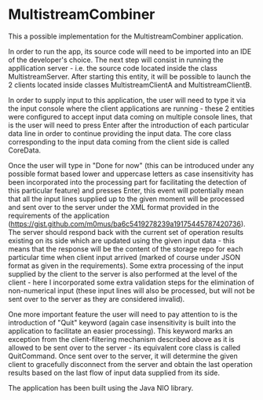 # MultistreamCombiner
This a possible implementation for the MultistreamCombiner application.

In order to run the app, its source code will need to be imported into an IDE of the developer's choice.
The next step will consist in running the appllication server - i.e. the source code located inside the class MultistreamServer.
After starting this entity, it will be possible to launch the 2 clients located inside classes MultistreamClientA and MultistreamClientB.

In order to supply input to this application, the user will need to type it via the input console where the client applications are 
running - these 2 entities were configured to accept input data coming on multiple console lines, that is the user will need to press Enter 
after the introduction of each particular data line in order to continue providing the input data. The core class corresponding to the input data coming from the client side is called CoreData.

Once the user will type in "Done for now" (this can be introduced under any possible format based lower and uppercase letters as case
insensitivity has been incorporated into the processing part for facilitating the detection of this particular feature) and presses Enter, this event will potentially mean that all the input lines supplied up to the given moment will be processed and sent over to the server under the XML format provided in the requirements of the application (https://gist.github.com/m0mus/ba6c5419278239a19175445787420736). The server should respond back with the current set of operation results existing on its side which are updated using the given input data - this means that the response will be the content of the storage repo for each particular time when client input arrived (marked of course under JSON format as given in the requirements). Some extra processing of the input supplied by the client to the server is also performed at the level of the client - here I incorporated some extra validation steps for the elimination of non-numerical input (these input lines will also be processed, but will not be sent over to the server as they are considered invalid). 

One more important feature the user will need to pay attention to is the introduction of "Quit" keyword (again case insensitivity is built 
into the application to facilitate an easier processing). This keyword marks an exception from the client-filtering mechanism described above as it is allowed to be sent over to the server - its equivalent core class is called QuitCommand. Once sent over to the server, it will determine the given client to gracefully disconnect from the server and obtain the last operation results based on the last flow of input data supplied from its side.

The application has been built using the Java NIO library. 
